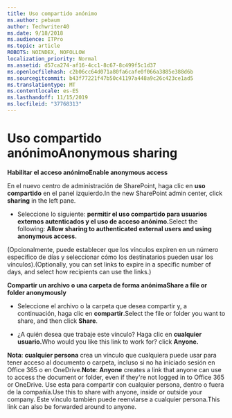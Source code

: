```yaml
---
title: Uso compartido anónimo
ms.author: pebaum
author: Techwriter40
ms.date: 9/18/2018
ms.audience: ITPro
ms.topic: article
ROBOTS: NOINDEX, NOFOLLOW
localization_priority: Normal
ms.assetid: d57ca274-af16-4cc1-8c67-8c499f5c1d37
ms.openlocfilehash: c2b06cc64d071a80fa6cafe0f066a3885e388d6b
ms.sourcegitcommit: b43f77221f47b50c41197a448a9c26c423ce1ad5
ms.translationtype: MT
ms.contentlocale: es-ES
ms.lasthandoff: 11/15/2019
ms.locfileid: "37768313"
---
```

# <a name="anonymous-sharing"></a><span data-ttu-id="165fd-102">Uso compartido anónimo</span><span class="sxs-lookup"><span data-stu-id="165fd-102">Anonymous sharing</span></span>

 <span data-ttu-id="165fd-103">**Habilitar el acceso anónimo**</span><span class="sxs-lookup"><span data-stu-id="165fd-103">**Enable anonymous access**</span></span>
  
<span data-ttu-id="165fd-104">En el nuevo centro de administración de SharePoint, haga clic en **uso compartido** en el panel izquierdo.</span><span class="sxs-lookup"><span data-stu-id="165fd-104">In the new SharePoint admin center, click **sharing** in the left pane.</span></span> 
  
- <span data-ttu-id="165fd-105">Seleccione lo siguiente: **permitir el uso compartido para usuarios externos autenticados y el uso de acceso anónimo.**</span><span class="sxs-lookup"><span data-stu-id="165fd-105">Select the following: **Allow sharing to authenticated external users and using anonymous access.**</span></span>
  
<span data-ttu-id="165fd-106">(Opcionalmente, puede establecer que los vínculos expiren en un número específico de días y seleccionar cómo los destinatarios pueden usar los vínculos).</span><span class="sxs-lookup"><span data-stu-id="165fd-106">(Optionally, you can set links to expire in a specific number of days, and select how recipients can use the links.)</span></span>
    
 <span data-ttu-id="165fd-107">**Compartir un archivo o una carpeta de forma anónima**</span><span class="sxs-lookup"><span data-stu-id="165fd-107">**Share a file or folder anonymously**</span></span>
  
- <span data-ttu-id="165fd-108">Seleccione el archivo o la carpeta que desea compartir y, a continuación, haga clic en **compartir**.</span><span class="sxs-lookup"><span data-stu-id="165fd-108">Select the file or folder you want to share, and then click **Share**.</span></span> 
    
- <span data-ttu-id="165fd-109">¿A quién desea que trabaje este vínculo? Haga clic en **cualquier usuario.**</span><span class="sxs-lookup"><span data-stu-id="165fd-109">Who would you like this link to work for? click **Anyone.**</span></span>
  
 <span data-ttu-id="165fd-110">**Nota**: **cualquier persona** crea un vínculo que cualquiera puede usar para tener acceso al documento o carpeta, incluso si no ha iniciado sesión en Office 365 o en OneDrive.</span><span class="sxs-lookup"><span data-stu-id="165fd-110">**Note**: **Anyone** creates a link that anyone can use to access the document or folder, even if they're not logged in to Office 365 or OneDrive.</span></span> <span data-ttu-id="165fd-111">Use esta para compartir con cualquier persona, dentro o fuera de la compañía.</span><span class="sxs-lookup"><span data-stu-id="165fd-111">Use this to share with anyone, inside or outside your company.</span></span> <span data-ttu-id="165fd-112">Este vínculo también puede reenviarse a cualquier persona.</span><span class="sxs-lookup"><span data-stu-id="165fd-112">This link can also be forwarded around to anyone.</span></span> 
    

